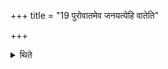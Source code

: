 +++
title = "19 पुरोवातमेव जनयत्येहि वातेति"

+++

<details><summary>थिते</summary>

पुरोवातमेव जनयत्येहि वातेति १९
</details>
